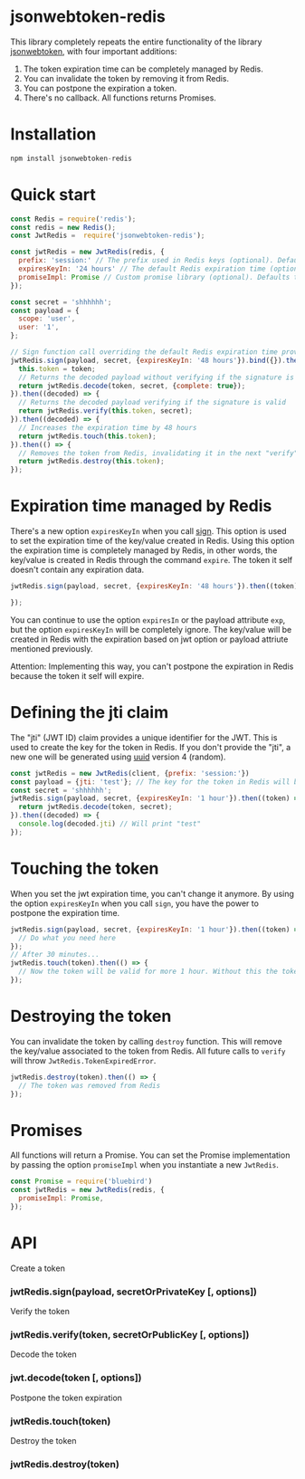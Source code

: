 # jsonwebtoken-redis

This library completely repeats the entire functionality of the library [jsonwebtoken](https://www.npmjs.com/package/jsonwebtoken), with four important additions:
1. The token expiration time can be completely managed by Redis.
2. You can invalidate the token by removing it from Redis.
3. You can postpone the expiration a token.
4. There's no callback. All functions returns Promises.

# Installation

```javascript
npm install jsonwebtoken-redis
```

# Quick start

```javascript
const Redis = require('redis');
const redis = new Redis();
const JwtRedis =  require('jsonwebtoken-redis');

const jwtRedis = new JwtRedis(redis, {
  prefix: 'session:' // The prefix used in Redis keys (optional). Defaults to "session:".
  expiresKeyIn: '24 hours' // The default Redis expiration time (optional)
  promiseImpl: Promise // Custom promise library (optional). Defaults to native Promise.
});

const secret = 'shhhhhh';
const payload = {
  scope: 'user',
  user: '1',
};

// Sign function call overriding the default Redis expiration time provided above
jwtRedis.sign(payload, secret, {expiresKeyIn: '48 hours'}).bind({}).then((token) => {
  this.token = token;
  // Returns the decoded payload without verifying if the signature is valid
  return jwtRedis.decode(token, secret, {complete: true});
}).then((decoded) => {
  // Returns the decoded payload verifying if the signature is valid
  return jwtRedis.verify(this.token, secret);
}).then((decoded) => {
  // Increases the expiration time by 48 hours
  return jwtRedis.touch(this.token);
}).then(() => {
  // Removes the token from Redis, invalidating it in the next "verify" function calls.
  return jwtRedis.destroy(this.token);
});
```

# Expiration time managed by Redis

There's a new option ````expiresKeyIn```` when you call [sign](https://www.npmjs.com/package/jsonwebtoken#jwtsignpayload-secretorprivatekey-options-callback).
This option is used to set the expiration time of the key/value created in Redis.
Using this option the expiration time is completely managed by Redis, in other words, the key/value is created in Redis through the command ````expire````. The token it self doesn't contain any expiration data.

```javascript
jwtRedis.sign(payload, secret, {expiresKeyIn: '48 hours'}).then((token) => {

});
```

You can continue to use the option ````expiresIn```` or the payload attribute ````exp````, but the option ````expiresKeyIn```` will be completely ignore.
The key/value will be created in Redis with the expiration based on jwt option or payload attriute mentioned previously.

Attention: Implementing this way, you can't postpone the expiration in Redis because the token it self will expire.

# Defining the jti claim

The "jti" (JWT ID) claim provides a unique identifier for the JWT. This is used to create the key for the token in Redis.
If you don't provide the "jti", a new one will be generated using [uuid](https://www.npmjs.com/package/uuid) version 4 (random).

```javascript
const jwtRedis = new JwtRedis(client, {prefix: 'session:'})
const payload = {jti: 'test'}; // The key for the token in Redis will be "session:test"
const secret = 'shhhhhh';
jwtRedis.sign(payload, secret, {expiresKeyIn: '1 hour'}).then((token) => {
  return jwtRedis.decode(token, secret);
}).then((decoded) => {
  console.log(decoded.jti) // Will print "test"
});
```

# Touching the token

When you set the jwt expiration time, you can't change it anymore. By using the option ````expiresKeyIn```` when you call ````sign````, you have the power to postpone the expiration time.

```javascript
jwtRedis.sign(payload, secret, {expiresKeyIn: '1 hour'}).then((token) => {
  // Do what you need here
});
// After 30 minutes...
jwtRedis.touch(token).then(() => {
  // Now the token will be valid for more 1 hour. Without this the token would expire in 30 minutes.
});
```

# Destroying the token

You can invalidate the token by calling ````destroy```` function. This will remove the key/value associated to the token from Redis.
All future calls to ````verify```` will throw ````JwtRedis.TokenExpiredError````.

```javascript
jwtRedis.destroy(token).then(() => {
  // The token was removed from Redis
});
```

# Promises

All functions will return a Promise. You can set the Promise implementation by passing the option ````promiseImpl```` when you instantiate a new ````JwtRedis````.

```javascript
const Promise = require('bluebird')
const jwtRedis = new JwtRedis(redis, {
  promiseImpl: Promise,
});
```

# API

Create a token
### jwtRedis.sign(payload, secretOrPrivateKey [, options]) ###

Verify the token
### jwtRedis.verify(token, secretOrPublicKey [, options]) ###

Decode the token
### jwt.decode(token [, options]) ###

Postpone the token expiration
### jwtRedis.touch(token) ###

Destroy the token
### jwtRedis.destroy(token) ###
